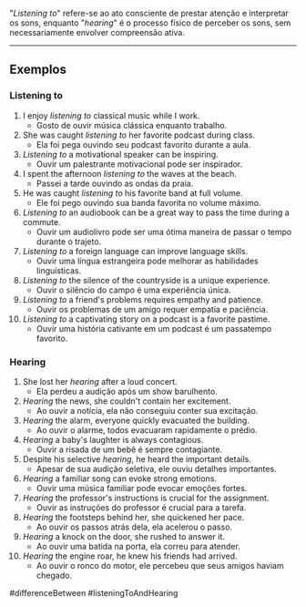 "*Listening to*" refere-se ao ato consciente de prestar atenção e interpretar os sons, enquanto "*hearing*" é o processo físico de perceber os sons, sem necessariamente envolver compreensão ativa.

---
## Exemplos

### Listening to

1. I enjoy _listening to_ classical music while I work.
	- Gosto de ouvir música clássica enquanto trabalho.
2. She was caught _listening to_ her favorite podcast during class.
	- Ela foi pega ouvindo seu podcast favorito durante a aula.
3. _Listening to_ a motivational speaker can be inspiring.
	- Ouvir um palestrante motivacional pode ser inspirador.
4. I spent the afternoon _listening to_ the waves at the beach.
	- Passei a tarde ouvindo as ondas da praia.
5. He was caught _listening to_ his favorite band at full volume.
	- Ele foi pego ouvindo sua banda favorita no volume máximo.
6. _Listening to_ an audiobook can be a great way to pass the time during a commute.
	- Ouvir um audiolivro pode ser uma ótima maneira de passar o tempo durante o trajeto.
7. _Listening to_ a foreign language can improve language skills.
	- Ouvir uma língua estrangeira pode melhorar as habilidades linguísticas.
8. _Listening to_ the silence of the countryside is a unique experience.
	- Ouvir o silêncio do campo é uma experiência única.
9. _Listening to_ a friend's problems requires empathy and patience.
	- Ouvir os problemas de um amigo requer empatia e paciência.
10. _Listening to_ a captivating story on a podcast is a favorite pastime.
	- Ouvir uma história cativante em um podcast é um passatempo favorito.

### Hearing

1. She lost her _hearing_ after a loud concert.
	- Ela perdeu a audição após um show barulhento.
2. _Hearing_ the news, she couldn't contain her excitement.
	- Ao ouvir a notícia, ela não conseguiu conter sua excitação.
3. _Hearing_ the alarm, everyone quickly evacuated the building.
	- Ao ouvir o alarme, todos evacuaram rapidamente o prédio.
4. _Hearing_ a baby's laughter is always contagious.
	- Ouvir a risada de um bebê é sempre contagiante.
5. Despite his selective _hearing_, he heard the important details.
	- Apesar de sua audição seletiva, ele ouviu detalhes importantes.
6. _Hearing_ a familiar song can evoke strong emotions.
	- Ouvir uma música familiar pode evocar emoções fortes.
7. _Hearing_ the professor's instructions is crucial for the assignment.
	- Ouvir as instruções do professor é crucial para a tarefa.
8. _Hearing_ the footsteps behind her, she quickened her pace.
	- Ao ouvir os passos atrás dela, ela acelerou o passo.
9. _Hearing_ a knock on the door, she rushed to answer it.
	- Ao ouvir uma batida na porta, ela correu para atender.
10. _Hearing_ the engine roar, he knew his friends had arrived.
	- Ao ouvir o ronco do motor, ele percebeu que seus amigos haviam chegado.

#differenceBetween
#listeningToAndHearing